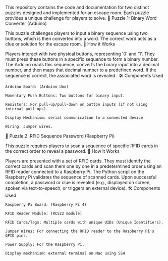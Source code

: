 This repository contains the code and documentation for two distinct puzzles designed and implemented for an escape room. Each puzzle provides a unique challenge for players to solve.
🧩 Puzzle 1: Binary Word Converter (Arduino)

This puzzle challenges players to input a binary sequence using two buttons, which is then converted into a word. The correct word acts as a clue or solution for the escape room.
📜 How it Works

Players interact with two physical buttons, representing '0' and '1'. They must press these buttons in a specific sequence to form a binary number. The Arduino reads this sequence, converts the binary input into a decimal number, and then maps that decimal number to a predefined word. If the sequence is correct, the associated word is revealed .
🛠️ Components Used

    Arduino Board: (Arduino Uno)

    Momentary Push Buttons: Two buttons for binary input.

    Resistors: For pull-up/pull-down on button inputs (if not using internal pull-ups).

    Display Mechanism: serial communication to a connected device

    Wiring: Jumper wires.

🧩 Puzzle 2: RFID Sequence Password (Raspberry Pi)

This puzzle requires players to scan a sequence of specific RFID cards in the correct order to reveal a password.
📜 How it Works

Players are presented with a set of RFID cards. They must identify the correct cards and scan them one by one in a predetermined order using an RFID reader connected to a Raspberry Pi. The Python script on the Raspberry Pi validates the sequence of scanned cards. Upon successful completion, a password or clue is revealed (e.g., displayed on screen, spoken via text-to-speech, or triggers an external device).
🛠️ Components Used

    Raspberry Pi Board: (Raspberry Pi 4)

    RFID Reader Module: (RC522 module)

    RFID Cards/Tags: Multiple cards with unique UIDs (Unique Identifiers).

    Jumper Wires: For connecting the RFID reader to the Raspberry Pi's GPIO pins.

    Power Supply: For the Raspberry Pi.

    Display mechanism: external terminal on Mac using SSH
